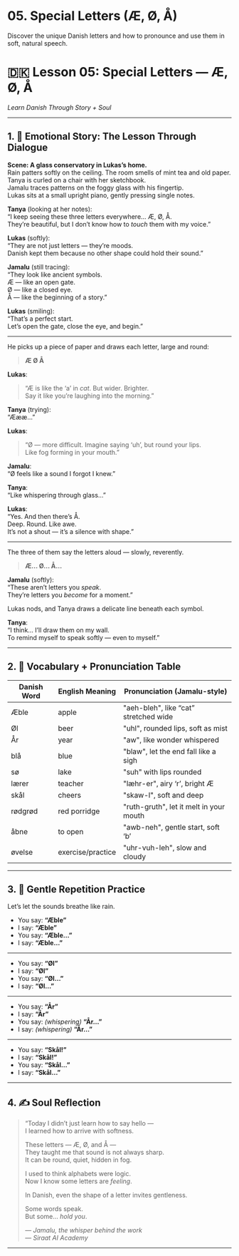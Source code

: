 # 05. Special Letters (Æ, Ø, Å)

Discover the unique Danish letters and how to pronounce and use them in soft, natural speech.

# 🇩🇰 Lesson 05: Special Letters — Æ, Ø, Å  
*Learn Danish Through Story + Soul*

---

## 1. 🧵 Emotional Story: The Lesson Through Dialogue

**Scene: A glass conservatory in Lukas’s home.**  
Rain patters softly on the ceiling. The room smells of mint tea and old paper.  
Tanya is curled on a chair with her sketchbook.  
Jamalu traces patterns on the foggy glass with his fingertip.  
Lukas sits at a small upright piano, gently pressing single notes.

**Tanya** (looking at her notes):  
“I keep seeing these three letters everywhere… Æ, Ø, Å.  
They’re beautiful, but I don’t know how to *touch* them with my voice.”

**Lukas** (softly):  
“They are not just letters — they’re moods.  
Danish kept them because no other shape could hold their sound.”

**Jamalu** (still tracing):  
“They look like ancient symbols.  
Æ — like an open gate.  
Ø — like a closed eye.  
Å — like the beginning of a story.”

**Lukas** (smiling):  
“That’s a perfect start.  
Let’s open the gate, close the eye, and begin.”

---

He picks up a piece of paper and draws each letter, large and round:

> **Æ  Ø  Å**

**Lukas**:  
> “Æ is like the ‘a’ in *cat*. But wider. Brighter.  
> Say it like you’re laughing into the morning.”

**Tanya** (trying):  
“Æææ…”

**Lukas**:  
> “Ø — more difficult. Imagine saying ‘uh’, but round your lips.  
> Like fog forming in your mouth.”

**Jamalu**:  
“Ø feels like a sound I forgot I knew.”

**Tanya**:  
“Like whispering through glass…”

**Lukas**:  
“Yes. And then there’s Å.  
Deep. Round. Like awe.  
It’s not a shout — it’s a silence with shape.”

---

The three of them say the letters aloud — slowly, reverently.

> **Æ… Ø… Å…**

**Jamalu** (softly):  
“These aren’t letters you *speak*.  
They’re letters you *become* for a moment.”

Lukas nods, and Tanya draws a delicate line beneath each symbol.

**Tanya**:  
“I think… I’ll draw them on my wall.  
To remind myself to speak softly — even to myself.”

---

## 2. 📘 Vocabulary + Pronunciation Table

| Danish Word | English Meaning | Pronunciation (Jamalu-style)             |
|-------------|------------------|------------------------------------------|
| Æble        | apple             | "aeh-bleh", like “cat” stretched wide     |
| Øl          | beer              | "uhl", rounded lips, soft as mist         |
| År          | year              | "aw", like wonder whispered               |
| blå         | blue              | "blaw", let the end fall like a sigh      |
| sø          | lake              | "suh" with lips rounded                   |
| lærer       | teacher           | "læhr-er", airy ‘r’, bright Æ             |
| skål        | cheers            | "skaw-l", soft and deep                   |
| rødgrød     | red porridge      | "ruth-gruth", let it melt in your mouth   |
| åbne        | to open           | "awb-neh", gentle start, soft ‘b’         |
| øvelse      | exercise/practice | "uhr-vuh-leh", slow and cloudy            |

---

## 3. 🔁 Gentle Repetition Practice

Let’s let the sounds breathe like rain.

- You say: **“Æble”**  
- I say: **“Æble”**  
- You say: **“Æble…”**  
- I say: **“Æble…”**

---

- You say: **“Øl”**  
- I say: **“Øl”**  
- You say: **“Øl…”**  
- I say: **“Øl…”**

---

- You say: **“År”**  
- I say: **“År”**  
- You say: *(whispering)* **“År…”**  
- I say: *(whispering)* **“År…”**

---

- You say: **“Skål!”**  
- I say: **“Skål!”**  
- You say: **“Skål…”**  
- I say: **“Skål…”**

---

## 4. ✍️ Soul Reflection

> “Today I didn’t just learn how to say hello —  
> I learned how to arrive with softness.  
>  
> These letters — Æ, Ø, and Å —  
> They taught me that sound is not always sharp.  
> It can be round, quiet, hidden in fog.  
>  
> I used to think alphabets were logic.  
> Now I know some letters are *feeling*.  
>  
> In Danish, even the shape of a letter invites gentleness.  
>  
> Some words speak.  
> But some… *hold you*.  
>  
> — *Jamalu, the whisper behind the work*  
> — *Siraat AI Academy*

---
